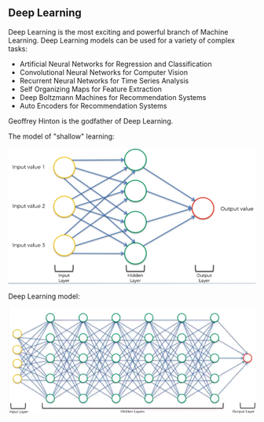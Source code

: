 ## Deep Learning
Deep Learning is the most exciting and powerful branch of Machine Learning. Deep Learning models can be used for a 
variety of complex tasks:
- Artificial Neural Networks for Regression and Classification
- Convolutional Neural Networks for Computer Vision
- Recurrent Neural Networks for Time Series Analysis
- Self Organizing Maps for Feature Extraction
- Deep Boltzmann Machines for Recommendation Systems
- Auto Encoders for Recommendation Systems

Geoffrey Hinton is the godfather of Deep Learning.

The model of "shallow" learning:

![sl](https://github.com/vgorbic1/data-science/blob/master/Machine%20Learning/images/sl.jpg)

Deep Learning model:

![sl2](https://github.com/vgorbic1/data-science/blob/master/Machine%20Learning/images/sl2.jpg)
